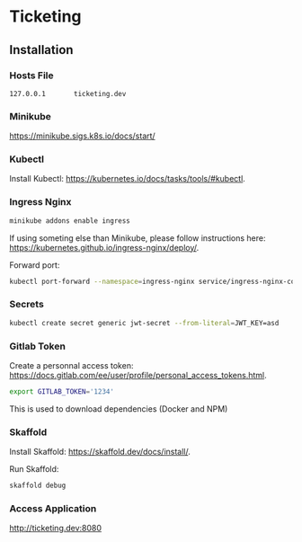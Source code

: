 # Ticketing

## Installation

### Hosts File

```
127.0.0.1       ticketing.dev
```

### Minikube

https://minikube.sigs.k8s.io/docs/start/

### Kubectl

Install Kubectl: https://kubernetes.io/docs/tasks/tools/#kubectl.

### Ingress Nginx

```bash
minikube addons enable ingress
```

If using someting else than Minikube, please follow instructions here: https://kubernetes.github.io/ingress-nginx/deploy/.

Forward port:

```bash
kubectl port-forward --namespace=ingress-nginx service/ingress-nginx-controller 8080:80
```

### Secrets

```bash
kubectl create secret generic jwt-secret --from-literal=JWT_KEY=asd
```

### Gitlab Token

Create a personnal access token: https://docs.gitlab.com/ee/user/profile/personal_access_tokens.html.

```bash
export GITLAB_TOKEN='1234'
```

This is used to download dependencies (Docker and NPM)

### Skaffold

Install Skaffold: https://skaffold.dev/docs/install/.

Run Skaffold:

```bash
skaffold debug
```

### Access Application

http://ticketing.dev:8080

